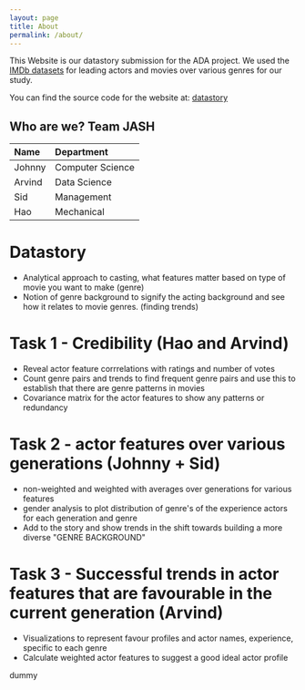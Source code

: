 ```yaml
---
layout: page
title: About
permalink: /about/
---
```


This Website is our datastory submission for the ADA project. We used the [IMDb datasets](https://www.imdb.com/interfaces/) for leading actors and movies over various genres for our study. 

You can find the source code for the website at:
[datastory](https://github.com/arvind6599/datastory)

## Who are we? Team JASH

| Name    | Department    | 
|:-------------|:------------------|
| Johnny         | Computer Science | 
| Arvind | Data Science  |
| Sid           | Management   |
| Hao           | Mechanical |


# Datastory 
* Analytical approach to casting, what features matter based on type of movie you want to make (genre)
* Notion of genre background to signify the acting background and see how it relates to movie genres. (finding trends)

# Task 1 - Credibility (Hao and Arvind)
*   Reveal actor feature corrrelations with ratings and number of votes
*   Count genre pairs and trends to find frequent genre pairs and use this to establish that there are genre patterns in movies
*   Covariance matrix for the actor features to show any patterns or redundancy

# Task 2 - actor features over various generations (Johnny + Sid)
* non-weighted and weighted with averages over generations for various features
* gender analysis to plot distribution of genre's of the experience actors for each generation and genre
* Add to the story and show trends in the shift towards building a more diverse "GENRE BACKGROUND" 

# Task 3 - Successful trends in actor features that are favourable in the current generation (Arvind)
* Visualizations to represent favour profiles and actor names, experience, specific to each genre
* Calculate weighted actor features to suggest a good ideal actor profile

dummy



